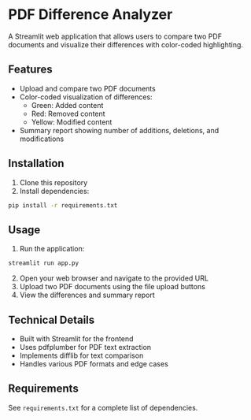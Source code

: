 # PDF Difference Analyzer

A Streamlit web application that allows users to compare two PDF documents and visualize their differences with color-coded highlighting.

## Features

- Upload and compare two PDF documents
- Color-coded visualization of differences:
  - Green: Added content
  - Red: Removed content
  - Yellow: Modified content
- Summary report showing number of additions, deletions, and modifications

## Installation

1. Clone this repository
2. Install dependencies:
```bash
pip install -r requirements.txt
```

## Usage

1. Run the application:
```bash
streamlit run app.py
```
2. Open your web browser and navigate to the provided URL
3. Upload two PDF documents using the file upload buttons
4. View the differences and summary report

## Technical Details

- Built with Streamlit for the frontend
- Uses pdfplumber for PDF text extraction
- Implements difflib for text comparison
- Handles various PDF formats and edge cases

## Requirements

See `requirements.txt` for a complete list of dependencies.
